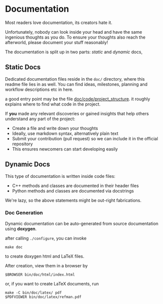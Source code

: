 Documentation
=============

Most readers love documentation, its creators hate it.

Unfortunately, nobody can look inside your head and have the same ingenious
thoughts as you do. To ensure your thoughts also reach the afterworld, please
document your stuff reasonably!

The documentation is split up in two parts: *static* and *dynamic* docs,


Static Docs
-----------

Dedicated documentation files reside in the `doc/` directory, where this
readme file lies in as well. You can find ideas, milestones, planning and
workflow descriptions etc in here.

a good entry point may be the file [doc/code/project_structure](/doc/code/project_structure.md).
it roughly explains where to find what code in the project.

If **you** made any relevant discoveries or gained insights that help others
understand any part of the project:

* Create a file and write down your thoughts
* Ideally, use markdown syntax, alternatively plain text
* Submit your contribution (pull request) so we can include it in the official
  repository
* This ensures newcomers can start developing easily


Dynamic Docs
------------

This type of documentation is written inside code files:

 - C++ methods and classes are documented in their header files
 - Python methods and classes are documented via docstrings

We're lazy, so the above statements might be out-right fabrications.


### Doc Generation

Dynamic documentation can be auto-generated from source documentation using **doxygen**.

after calling `./configure`, you can invoke

	make doc

to create doxygen html and LaTeX files.


After creation, view them in a browser by

	$BROWSER bin/doc/html/index.html

or, if you want to create LaTeX documents, run

	make -C bin/doc/latex/ pdf
	$PDFVIEWER bin/doc/latex/refman.pdf
